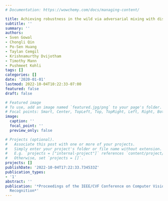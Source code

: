 ```yaml
---
# Documentation: https://wowchemy.com/docs/managing-content/

title: Achieving robustness in the wild via adversarial mixing with disentangled representations
subtitle: ''
summary: ''
authors:
- Sven Gowal
- Chongli Qin
- Po-Sen Huang
- Taylan Cemgil
- Krishnamurthy Dvijotham
- Timothy Mann
- Pushmeet Kohli
tags: []
categories: []
date: '2020-01-01'
lastmod: 2022-10-04T10:22:33-07:00
featured: false
draft: false

# Featured image
# To use, add an image named `featured.jpg/png` to your page's folder.
# Focal points: Smart, Center, TopLeft, Top, TopRight, Left, Right, BottomLeft, Bottom, BottomRight.
image:
  caption: ''
  focal_point: ''
  preview_only: false

# Projects (optional).
#   Associate this post with one or more of your projects.
#   Simply enter your project's folder or file name without extension.
#   E.g. `projects = ["internal-project"]` references `content/project/deep-learning/index.md`.
#   Otherwise, set `projects = []`.
projects: []
publishDate: '2022-10-04T17:22:33.734533Z'
publication_types:
- '1'
abstract: ''
publication: '*Proceedings of the IEEE/CVF Conference on Computer Vision and Pattern
  Recognition*'
---
```

